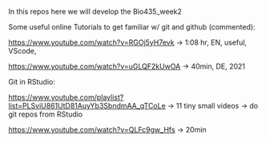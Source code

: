 In this repos here we will develop the Bio435_week2

Some useful online Tutorials to get familiar w/ git and github (commented):

https://www.youtube.com/watch?v=RGOj5yH7evk
-> 1:08 hr, EN, useful, VScode, 

https://www.youtube.com/watch?v=uGLQF2kUwOA
-> 40min, DE, 2021

Git in RStudio:

https://www.youtube.com/playlist?list=PLSviU861UtD81AuyYb3SbndmAA_qTCoLe
-> 11 tiny small videos
-> do git repos from RStudio

https://www.youtube.com/watch?v=QLFc9gw_Hfs
-> 20min
